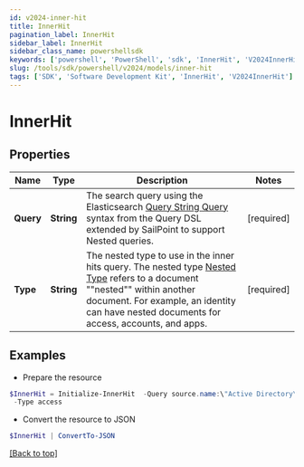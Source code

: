```yaml
---
id: v2024-inner-hit
title: InnerHit
pagination_label: InnerHit
sidebar_label: InnerHit
sidebar_class_name: powershellsdk
keywords: ['powershell', 'PowerShell', 'sdk', 'InnerHit', 'V2024InnerHit'] 
slug: /tools/sdk/powershell/v2024/models/inner-hit
tags: ['SDK', 'Software Development Kit', 'InnerHit', 'V2024InnerHit']
---
```



# InnerHit

## Properties

Name | Type | Description | Notes
------------ | ------------- | ------------- | -------------
**Query** | **String** | The search query using the Elasticsearch [Query String Query](https://www.elastic.co/guide/en/elasticsearch/reference/5.2/query-dsl-query-string-query.html#query-string) syntax from the Query DSL extended by SailPoint to support Nested queries. | [required]
**Type** | **String** | The nested type to use in the inner hits query.  The nested type [Nested Type](https://www.elastic.co/guide/en/elasticsearch/reference/current/nested.html) refers to a document ""nested"" within another document. For example, an identity can have nested documents for access, accounts, and apps. | [required]

## Examples

- Prepare the resource
```powershell
$InnerHit = Initialize-InnerHit  -Query source.name:\"Active Directory\" `
 -Type access
```

- Convert the resource to JSON
```powershell
$InnerHit | ConvertTo-JSON
```


[[Back to top]](#) 

